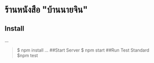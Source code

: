 # ร้านหนังสือ "บ้านนายจิน"
## Install
...
> $ npm install
...
##Start Server
> $ npm start
##Run Test Standard
> $npm test

